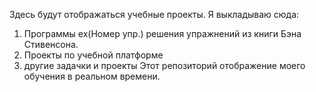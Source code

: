 Здесь будут отображаться учебные проекты.
Я выкладываю сюда:
1) Программы ex(Номер упр.) решения упражнений из книги Бэна
Стивенсона.
2) Проекты по учебной платформе
3) другие задачки и проекты
Этот репозиторий отображение моего обучения в реальном времени.
